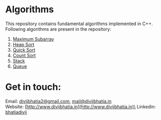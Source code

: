 # Algorithms
This repository contains fundamental algorithms implemented in C++.
Following algorithms are present in the repository:
 1. [Maximum Subarray](https://github.com/bhatiadivij/Algorithms/blob/master/maximum_subarray.cpp)
 2. [Heap Sort](https://github.com/bhatiadivij/Algorithms/blob/master/heapsort.cpp)
 3. [Quick Sort](https://github.com/bhatiadivij/Algorithms/blob/master/quicksort.cpp)
 4. [Count Sort](https://github.com/bhatiadivij/Algorithms/blob/master/countsort.cpp)
 5. [Stack](https://github.com/bhatiadivij/Algorithms/blob/master/stack.cpp)
 6. [Queue](https://github.com/bhatiadivij/Algorithms/blob/master/queue.cpp)
 
# Get in touch:
Email: [divijbhatia2@gmail.com](mailto:divijbhatia2@gmail.com), [mail@divijbhatia.in](mailto:mail@divijbhatia.in)     
Website: [http://www.divijbhatia.in](http://www.divijbhatia.in)\
Linkedin:  [bhatiadivij](https://www.linkedin.com/in/bhatiadivij)
